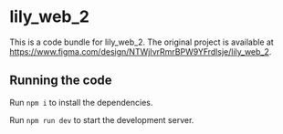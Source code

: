 
  # lily_web_2

  This is a code bundle for lily_web_2. The original project is available at https://www.figma.com/design/NTWjIvrRmrBPW9YFrdlsje/lily_web_2.

  ## Running the code

  Run `npm i` to install the dependencies.

  Run `npm run dev` to start the development server.
  